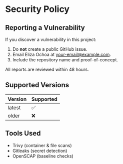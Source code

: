 # Security Policy

## Reporting a Vulnerability
If you discover a vulnerability in this project:
1. Do **not** create a public GitHub issue.
2. Email Eliza Ochoa at <your-email@example.com>.
3. Include the repository name and proof-of-concept.

All reports are reviewed within 48 hours.

## Supported Versions
| Version | Supported |
|----------|------------|
| latest   | ✅ |
| older    | ❌ |

## Tools Used
- Trivy (container & file scans)
- Gitleaks (secret detection)
- OpenSCAP (baseline checks)

